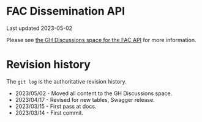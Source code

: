 # FAC Dissemination API 

Last updated 2023-05-02

Please see [the GH Discussions space for the FAC API](https://github.com/GSA-TTS/FAC/discussions/1066) for more information.

# Revision history

The `git log` is the authoritative revision history.

* 2023/05/02 - Moved all content to the GH Discussions space.
* 2023/04/17 - Revised for new tables, Swagger release.
* 2023/03/15 - First pass at docs.
* 2023/03/14 - First commit.
